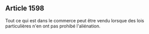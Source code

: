Article 1598
----
Tout ce qui est dans le commerce peut être vendu lorsque des lois particulières
n'en ont pas prohibé l'aliénation.
